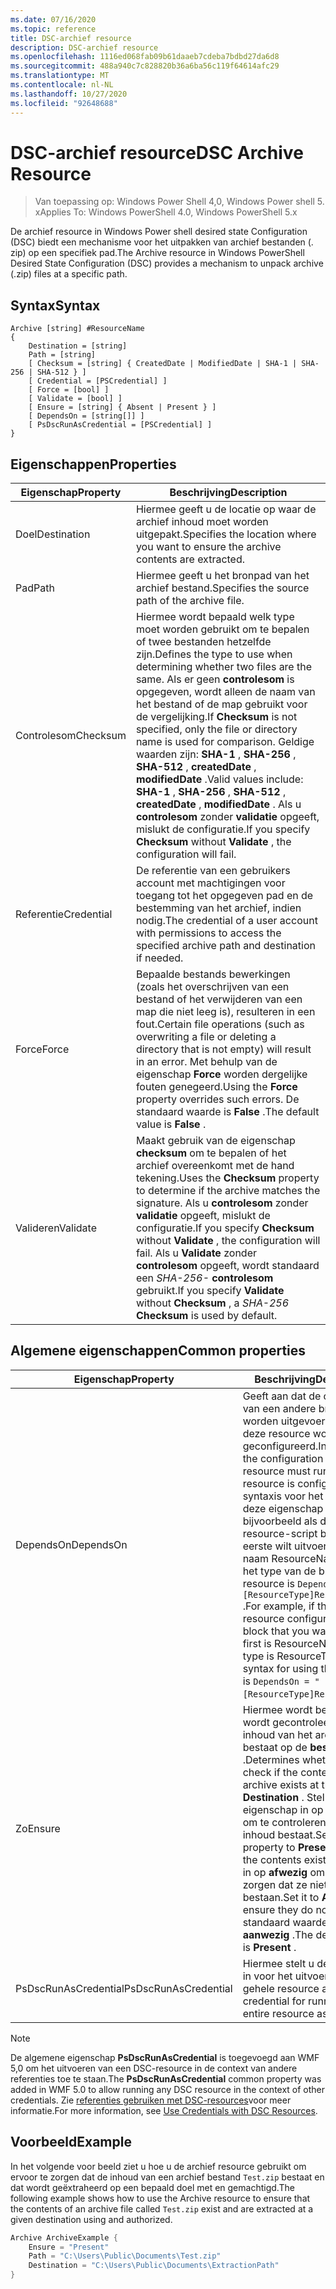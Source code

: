 ```yaml
---
ms.date: 07/16/2020
ms.topic: reference
title: DSC-archief resource
description: DSC-archief resource
ms.openlocfilehash: 1116ed068fab09b61daaeb7cdeba7bdbd27da6d8
ms.sourcegitcommit: 488a940c7c828820b36a6ba56c119f64614afc29
ms.translationtype: MT
ms.contentlocale: nl-NL
ms.lasthandoff: 10/27/2020
ms.locfileid: "92648688"
---
```

# <a name="dsc-archive-resource"></a><span data-ttu-id="9dce0-103">DSC-archief resource</span><span class="sxs-lookup"><span data-stu-id="9dce0-103">DSC Archive Resource</span></span>

> <span data-ttu-id="9dce0-104">Van toepassing op: Windows Power Shell 4,0, Windows Power shell 5. x</span><span class="sxs-lookup"><span data-stu-id="9dce0-104">Applies To: Windows PowerShell 4.0, Windows PowerShell 5.x</span></span>

<span data-ttu-id="9dce0-105">De archief resource in Windows Power shell desired state Configuration (DSC) biedt een mechanisme voor het uitpakken van archief bestanden (. zip) op een specifiek pad.</span><span class="sxs-lookup"><span data-stu-id="9dce0-105">The Archive resource in Windows PowerShell Desired State Configuration (DSC) provides a mechanism to unpack archive (.zip) files at a specific path.</span></span>

## <a name="syntax"></a><span data-ttu-id="9dce0-106">Syntax</span><span class="sxs-lookup"><span data-stu-id="9dce0-106">Syntax</span></span>

```Syntax
Archive [string] #ResourceName
{
    Destination = [string]
    Path = [string]
    [ Checksum = [string] { CreatedDate | ModifiedDate | SHA-1 | SHA-256 | SHA-512 } ]
    [ Credential = [PSCredential] ]
    [ Force = [bool] ]
    [ Validate = [bool] ]
    [ Ensure = [string] { Absent | Present } ]
    [ DependsOn = [string[]] ]
    [ PsDscRunAsCredential = [PSCredential] ]
}
```

## <a name="properties"></a><span data-ttu-id="9dce0-107">Eigenschappen</span><span class="sxs-lookup"><span data-stu-id="9dce0-107">Properties</span></span>

|<span data-ttu-id="9dce0-108">Eigenschap</span><span class="sxs-lookup"><span data-stu-id="9dce0-108">Property</span></span> |<span data-ttu-id="9dce0-109">Beschrijving</span><span class="sxs-lookup"><span data-stu-id="9dce0-109">Description</span></span> |
|---|---|
| <span data-ttu-id="9dce0-110">Doel</span><span class="sxs-lookup"><span data-stu-id="9dce0-110">Destination</span></span> | <span data-ttu-id="9dce0-111">Hiermee geeft u de locatie op waar de archief inhoud moet worden uitgepakt.</span><span class="sxs-lookup"><span data-stu-id="9dce0-111">Specifies the location where you want to ensure the archive contents are extracted.</span></span> |
| <span data-ttu-id="9dce0-112">Pad</span><span class="sxs-lookup"><span data-stu-id="9dce0-112">Path</span></span> | <span data-ttu-id="9dce0-113">Hiermee geeft u het bronpad van het archief bestand.</span><span class="sxs-lookup"><span data-stu-id="9dce0-113">Specifies the source path of the archive file.</span></span> |
| <span data-ttu-id="9dce0-114">Controlesom</span><span class="sxs-lookup"><span data-stu-id="9dce0-114">Checksum</span></span> | <span data-ttu-id="9dce0-115">Hiermee wordt bepaald welk type moet worden gebruikt om te bepalen of twee bestanden hetzelfde zijn.</span><span class="sxs-lookup"><span data-stu-id="9dce0-115">Defines the type to use when determining whether two files are the same.</span></span> <span data-ttu-id="9dce0-116">Als er geen **controlesom** is opgegeven, wordt alleen de naam van het bestand of de map gebruikt voor de vergelijking.</span><span class="sxs-lookup"><span data-stu-id="9dce0-116">If **Checksum** is not specified, only the file or directory name is used for comparison.</span></span> <span data-ttu-id="9dce0-117">Geldige waarden zijn: **SHA-1** , **SHA-256** , **SHA-512** , **createdDate** , **modifiedDate** .</span><span class="sxs-lookup"><span data-stu-id="9dce0-117">Valid values include: **SHA-1** , **SHA-256** , **SHA-512** , **createdDate** , **modifiedDate** .</span></span> <span data-ttu-id="9dce0-118">Als u **controlesom** zonder **validatie** opgeeft, mislukt de configuratie.</span><span class="sxs-lookup"><span data-stu-id="9dce0-118">If you specify **Checksum** without **Validate** , the configuration will fail.</span></span> |
| <span data-ttu-id="9dce0-119">Referentie</span><span class="sxs-lookup"><span data-stu-id="9dce0-119">Credential</span></span> | <span data-ttu-id="9dce0-120">De referentie van een gebruikers account met machtigingen voor toegang tot het opgegeven pad en de bestemming van het archief, indien nodig.</span><span class="sxs-lookup"><span data-stu-id="9dce0-120">The credential of a user account with permissions to access the specified archive path and destination if needed.</span></span> |
| <span data-ttu-id="9dce0-121">Force</span><span class="sxs-lookup"><span data-stu-id="9dce0-121">Force</span></span> | <span data-ttu-id="9dce0-122">Bepaalde bestands bewerkingen (zoals het overschrijven van een bestand of het verwijderen van een map die niet leeg is), resulteren in een fout.</span><span class="sxs-lookup"><span data-stu-id="9dce0-122">Certain file operations (such as overwriting a file or deleting a directory that is not empty) will result in an error.</span></span> <span data-ttu-id="9dce0-123">Met behulp van de eigenschap **Force** worden dergelijke fouten genegeerd.</span><span class="sxs-lookup"><span data-stu-id="9dce0-123">Using the **Force** property overrides such errors.</span></span> <span data-ttu-id="9dce0-124">De standaard waarde is **False** .</span><span class="sxs-lookup"><span data-stu-id="9dce0-124">The default value is **False** .</span></span> |
| <span data-ttu-id="9dce0-125">Valideren</span><span class="sxs-lookup"><span data-stu-id="9dce0-125">Validate</span></span>| <span data-ttu-id="9dce0-126">Maakt gebruik van de eigenschap **checksum** om te bepalen of het archief overeenkomt met de hand tekening.</span><span class="sxs-lookup"><span data-stu-id="9dce0-126">Uses the **Checksum** property to determine if the archive matches the signature.</span></span> <span data-ttu-id="9dce0-127">Als u **controlesom** zonder **validatie** opgeeft, mislukt de configuratie.</span><span class="sxs-lookup"><span data-stu-id="9dce0-127">If you specify **Checksum** without **Validate** , the configuration will fail.</span></span> <span data-ttu-id="9dce0-128">Als u **Validate** zonder **controlesom** opgeeft, wordt standaard een _SHA-256-_ **controlesom** gebruikt.</span><span class="sxs-lookup"><span data-stu-id="9dce0-128">If you specify **Validate** without **Checksum** , a _SHA-256_ **Checksum** is used by default.</span></span> |

## <a name="common-properties"></a><span data-ttu-id="9dce0-129">Algemene eigenschappen</span><span class="sxs-lookup"><span data-stu-id="9dce0-129">Common properties</span></span>

|<span data-ttu-id="9dce0-130">Eigenschap</span><span class="sxs-lookup"><span data-stu-id="9dce0-130">Property</span></span> |<span data-ttu-id="9dce0-131">Beschrijving</span><span class="sxs-lookup"><span data-stu-id="9dce0-131">Description</span></span> |
|---|---|
|<span data-ttu-id="9dce0-132">DependsOn</span><span class="sxs-lookup"><span data-stu-id="9dce0-132">DependsOn</span></span> |<span data-ttu-id="9dce0-133">Geeft aan dat de configuratie van een andere bron moet worden uitgevoerd voordat deze resource wordt geconfigureerd.</span><span class="sxs-lookup"><span data-stu-id="9dce0-133">Indicates that the configuration of another resource must run before this resource is configured.</span></span> <span data-ttu-id="9dce0-134">De syntaxis voor het gebruik van deze eigenschap is bijvoorbeeld als de ID van het resource-script blok dat u als eerste wilt uitvoeren, de naam ResourceName is en het type van de bron resource is `DependsOn = "[ResourceType]ResourceName"` .</span><span class="sxs-lookup"><span data-stu-id="9dce0-134">For example, if the ID of the resource configuration script block that you want to run first is ResourceName and its type is ResourceType, the syntax for using this property is `DependsOn = "[ResourceType]ResourceName"`.</span></span> |
|<span data-ttu-id="9dce0-135">Zo</span><span class="sxs-lookup"><span data-stu-id="9dce0-135">Ensure</span></span> |<span data-ttu-id="9dce0-136">Hiermee wordt bepaald of wordt gecontroleerd of de inhoud van het archief bestaat op de **bestemming** .</span><span class="sxs-lookup"><span data-stu-id="9dce0-136">Determines whether to check if the content of the archive exists at the **Destination** .</span></span> <span data-ttu-id="9dce0-137">Stel deze eigenschap in op **aanwezig** om te controleren of de inhoud bestaat.</span><span class="sxs-lookup"><span data-stu-id="9dce0-137">Set this property to **Present** to ensure the contents exist.</span></span> <span data-ttu-id="9dce0-138">Stel deze in op **afwezig** om ervoor te zorgen dat ze niet bestaan.</span><span class="sxs-lookup"><span data-stu-id="9dce0-138">Set it to **Absent** to ensure they do not exist.</span></span> <span data-ttu-id="9dce0-139">De standaard waarde is **aanwezig** .</span><span class="sxs-lookup"><span data-stu-id="9dce0-139">The default value is **Present** .</span></span> |
|<span data-ttu-id="9dce0-140">PsDscRunAsCredential</span><span class="sxs-lookup"><span data-stu-id="9dce0-140">PsDscRunAsCredential</span></span> |<span data-ttu-id="9dce0-141">Hiermee stelt u de referentie in voor het uitvoeren van de gehele resource als.</span><span class="sxs-lookup"><span data-stu-id="9dce0-141">Sets the credential for running the entire resource as.</span></span> |

> [!NOTE]
> <span data-ttu-id="9dce0-142">De algemene eigenschap **PsDscRunAsCredential** is toegevoegd aan WMF 5,0 om het uitvoeren van een DSC-resource in de context van andere referenties toe te staan.</span><span class="sxs-lookup"><span data-stu-id="9dce0-142">The **PsDscRunAsCredential** common property was added in WMF 5.0 to allow running any DSC resource in the context of other credentials.</span></span> <span data-ttu-id="9dce0-143">Zie [referenties gebruiken met DSC-resources](../../../configurations/runasuser.md)voor meer informatie.</span><span class="sxs-lookup"><span data-stu-id="9dce0-143">For more information, see [Use Credentials with DSC Resources](../../../configurations/runasuser.md).</span></span>

## <a name="example"></a><span data-ttu-id="9dce0-144">Voorbeeld</span><span class="sxs-lookup"><span data-stu-id="9dce0-144">Example</span></span>

<span data-ttu-id="9dce0-145">In het volgende voor beeld ziet u hoe u de archief resource gebruikt om ervoor te zorgen dat de inhoud van een archief bestand `Test.zip` bestaat en dat wordt geëxtraheerd op een bepaald doel met en gemachtigd.</span><span class="sxs-lookup"><span data-stu-id="9dce0-145">The following example shows how to use the Archive resource to ensure that the contents of an archive file called `Test.zip` exist and are extracted at a given destination using and authorized.</span></span>

```powershell
Archive ArchiveExample {
    Ensure = "Present"
    Path = "C:\Users\Public\Documents\Test.zip"
    Destination = "C:\Users\Public\Documents\ExtractionPath"
}
```
